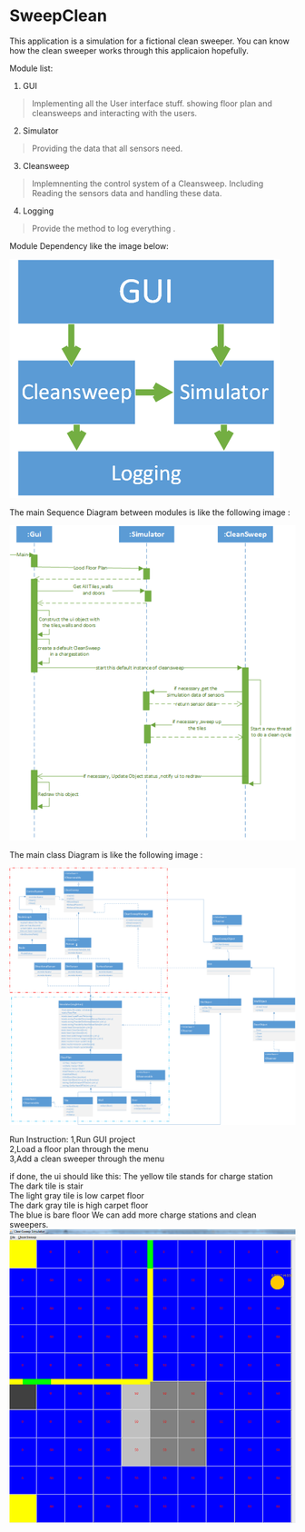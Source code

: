 # SweepClean

This application is a simulation for a fictional clean sweeper. You can know how the clean sweeper works through this applicaion hopefully.

Module list:

1. GUI

  >Implementing all the User interface stuff. showing floor plan and cleansweeps and interacting with the users.
2. Simulator

  >Providing the data that all sensors need. 
3. Cleansweep

  >Implemnenting the control system of a Cleansweep. Including Reading the sensors data and handling these data.
4. Logging

  >Provide the method to log everything .
  
Module Dependency like the image below:

![](/portal/module.png)

The main Sequence Diagram between modules is like the following image :

![](/portal/sequence.png)

The main class Diagram is like the following image :

![](/portal/class.png)

Run Instruction:
1,Run GUI project  
2,Load a floor plan through the menu  
3,Add a clean sweeper through the menu  

if done, the ui should like this:
The yellow tile stands for charge station  
The dark tile is stair  
The light gray tile is low carpet floor  
The dark gray tile is high carpet floor   
The blue is bare floor
We can add more charge stations and clean sweepers.   
![](/portal/demo.png)
